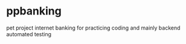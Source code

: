 # ppbanking
pet project internet banking for practicing coding and mainly backend automated testing
